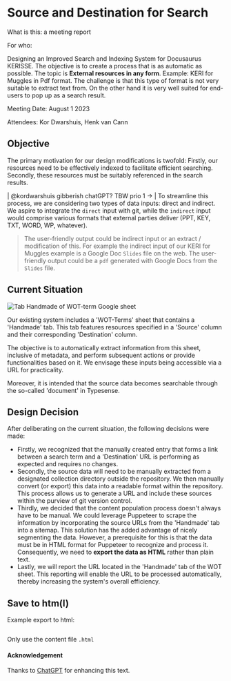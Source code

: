 # Source and Destination for Search

What is this: a meeting report

For who:  

Designing an Improved Search and Indexing System for Docusaurus KERISSE. The objective is to create a process that is as automatic as possible. The topic is **External resources in any form**. Example: KERI for Muggles in Pdf format. The challenge is that this type of format is not very suitable to extract text from. On the other hand it is very well suited for end-users to pop up as a search result.

Meeting Date: August 1 2023

Attendees: Kor Dwarshuis, Henk van Cann

## Objective
The primary motivation for our design modifications is twofold: Firstly, our resources need to be effectively indexed to facilitate efficient searching. Secondly, these resources must be suitably referenced in the search results.

| @kordwarshuis gibberish chatGPT? TBW prio 1 -> |
To streamline this process, we are considering two types of data inputs: direct and indirect. We aspire to integrate the `direct` input with git, while the `indirect` input would comprise various formats that external parties deliver (PPT, KEY, TXT, WORD, WP, whatever).

> The user-friendly output could be indirect input or an extract / modification of this. For example the indirect input of our KERI for Muggles example is a Google Doc `Slides` file on the web. The user-friendly output could be a `pdf` generated with Google Docs from the `Slides` file.

## Current Situation

<img src='https://hackmd.io/_uploads/HyUgpI8o2.png' alt="Tab Handmade of WOT-term Google sheet" />

Our existing system includes a 'WOT-Terms' sheet that contains a 'Handmade' tab. This tab features resources specified in a 'Source' column and their corresponding 'Destination' column.

The objective is to automatically extract information from this sheet, inclusive of metadata, and perform subsequent actions or provide functionalities based on it. We envisage these inputs being accessible via a URL for practicality.

Moreover, it is intended that the source data becomes searchable through the so-called 'document' in Typesense.

## Design Decision
After deliberating on the current situation, the following decisions were made:

- Firstly, we recognized that the manually created entry that forms a link between a search term and a 'Destination' URL is performing as expected and requires no changes.
- Secondly, the source data will need to be manually extracted from a designated collection directory outside the repository. We then manually convert (or export) this data into a readable format within the repository. This process allows us to generate a URL and include these sources within the purview of git version control.
- Thirdly, we decided that the content population process doesn't always have to be manual. We could leverage Puppeteer to scrape the information by incorporating the source URLs from the 'Handmade' tab into a sitemap. This solution has the added advantage of nicely segmenting the data. However, a prerequisite for this is that the data must be in HTML format for Puppeteer to recognize and process it. Consequently, we need to **export the data as HTML** rather than plain text.
- Lastly, we will report the URL located in the 'Handmade' tab of the WOT sheet. This reporting will enable the URL to be processed automatically, thereby increasing the system's overall efficiency.

## Save to htm(l)
Example export to html:

<img src='https://hackmd.io/_uploads/r10McuLo3.png' alt="" />

Only use the content file `.html`

#### Acknowledgement
Thanks to [ChatGPT](https://www.openai.com/research/chatgpt) for enhancing this text.

